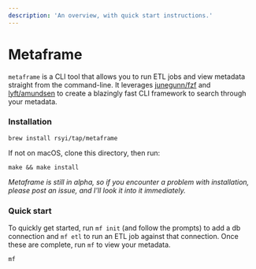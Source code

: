 ```yaml
---
description: 'An overview, with quick start instructions.'
---
```


# Metaframe

`metaframe` is a CLI tool that allows you to run ETL jobs and view metadata straight from the command-line. It leverages [junegunn/fzf](https://github.com/junegunn/fzf) and [lyft/amundsen](https://github.com/lyft/amundsen) to create a blazingly fast CLI framework to search through your metadata.

### Installation

```text
brew install rsyi/tap/metaframe
```

If not on macOS, clone this directory, then run:

```text
make && make install
```

_Metaframe is still in alpha, so if you encounter a problem with installation, please post an issue, and I'll look it into it immediately._

### Quick start

To quickly get started, run `mf init` \(and follow the prompts\) to add a db connection and `mf etl` to run an ETL job against that connection. Once these are complete, run `mf` to view your metadata.

```text
mf
```

